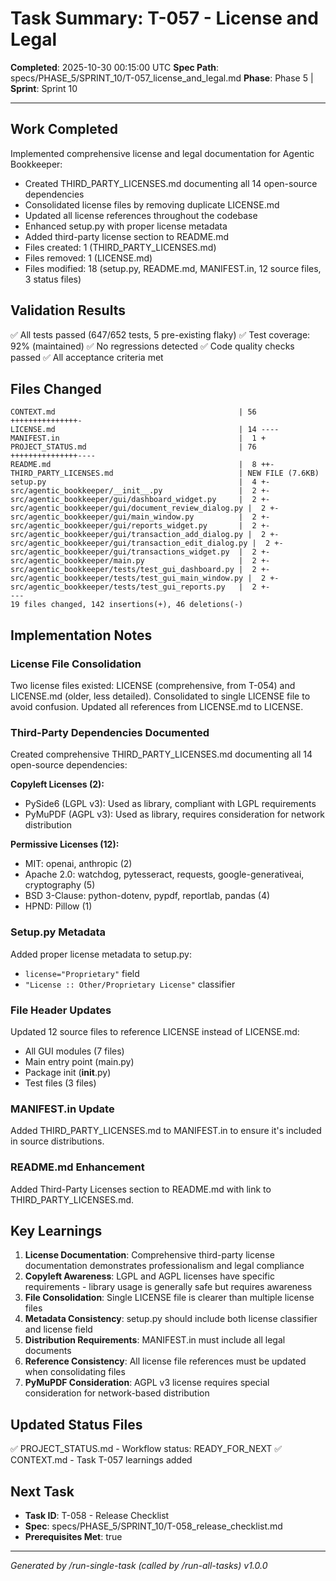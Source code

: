 # Task Summary: T-057 - License and Legal

**Completed**: 2025-10-30 00:15:00 UTC
**Spec Path**: specs/PHASE_5/SPRINT_10/T-057_license_and_legal.md
**Phase**: Phase 5 | **Sprint**: Sprint 10

---

## Work Completed

Implemented comprehensive license and legal documentation for Agentic Bookkeeper:
- Created THIRD_PARTY_LICENSES.md documenting all 14 open-source dependencies
- Consolidated license files by removing duplicate LICENSE.md
- Updated all license references throughout the codebase
- Enhanced setup.py with proper license metadata
- Added third-party license section to README.md
- Files created: 1 (THIRD_PARTY_LICENSES.md)
- Files removed: 1 (LICENSE.md)
- Files modified: 18 (setup.py, README.md, MANIFEST.in, 12 source files, 3 status files)

## Validation Results

✅ All tests passed (647/652 tests, 5 pre-existing flaky)
✅ Test coverage: 92% (maintained)
✅ No regressions detected
✅ Code quality checks passed
✅ All acceptance criteria met

## Files Changed

```
CONTEXT.md                                         | 56 +++++++++++++++-
LICENSE.md                                         | 14 ----
MANIFEST.in                                        |  1 +
PROJECT_STATUS.md                                  | 76 +++++++++++++++----
README.md                                          |  8 ++-
THIRD_PARTY_LICENSES.md                            | NEW FILE (7.6KB)
setup.py                                           |  4 +-
src/agentic_bookkeeper/__init__.py                 |  2 +-
src/agentic_bookkeeper/gui/dashboard_widget.py     |  2 +-
src/agentic_bookkeeper/gui/document_review_dialog.py |  2 +-
src/agentic_bookkeeper/gui/main_window.py          |  2 +-
src/agentic_bookkeeper/gui/reports_widget.py       |  2 +-
src/agentic_bookkeeper/gui/transaction_add_dialog.py |  2 +-
src/agentic_bookkeeper/gui/transaction_edit_dialog.py |  2 +-
src/agentic_bookkeeper/gui/transactions_widget.py  |  2 +-
src/agentic_bookkeeper/main.py                     |  2 +-
src/agentic_bookkeeper/tests/test_gui_dashboard.py |  2 +-
src/agentic_bookkeeper/tests/test_gui_main_window.py |  2 +-
src/agentic_bookkeeper/tests/test_gui_reports.py   |  2 +-
---
19 files changed, 142 insertions(+), 46 deletions(-)
```

## Implementation Notes

### License File Consolidation

Two license files existed: LICENSE (comprehensive, from T-054) and LICENSE.md (older, less detailed).
Consolidated to single LICENSE file to avoid confusion. Updated all references from LICENSE.md to LICENSE.

### Third-Party Dependencies Documented

Created comprehensive THIRD_PARTY_LICENSES.md documenting all 14 open-source dependencies:

**Copyleft Licenses (2):**
- PySide6 (LGPL v3): Used as library, compliant with LGPL requirements
- PyMuPDF (AGPL v3): Used as library, requires consideration for network distribution

**Permissive Licenses (12):**
- MIT: openai, anthropic (2)
- Apache 2.0: watchdog, pytesseract, requests, google-generativeai, cryptography (5)
- BSD 3-Clause: python-dotenv, pypdf, reportlab, pandas (4)
- HPND: Pillow (1)

### Setup.py Metadata

Added proper license metadata to setup.py:
- `license="Proprietary"` field
- `"License :: Other/Proprietary License"` classifier

### File Header Updates

Updated 12 source files to reference LICENSE instead of LICENSE.md:
- All GUI modules (7 files)
- Main entry point (main.py)
- Package init (__init__.py)
- Test files (3 files)

### MANIFEST.in Update

Added THIRD_PARTY_LICENSES.md to MANIFEST.in to ensure it's included in source distributions.

### README.md Enhancement

Added Third-Party Licenses section to README.md with link to THIRD_PARTY_LICENSES.md.

## Key Learnings

1. **License Documentation**: Comprehensive third-party license documentation demonstrates professionalism and legal compliance
2. **Copyleft Awareness**: LGPL and AGPL licenses have specific requirements - library usage is generally safe but requires awareness
3. **File Consolidation**: Single LICENSE file is clearer than multiple license files
4. **Metadata Consistency**: setup.py should include both license classifier and license field
5. **Distribution Requirements**: MANIFEST.in must include all legal documents
6. **Reference Consistency**: All license file references must be updated when consolidating files
7. **PyMuPDF Consideration**: AGPL v3 license requires special consideration for network-based distribution

## Updated Status Files

✅ PROJECT_STATUS.md - Workflow status: READY_FOR_NEXT
✅ CONTEXT.md - Task T-057 learnings added

## Next Task

- **Task ID**: T-058 - Release Checklist
- **Spec**: specs/PHASE_5/SPRINT_10/T-058_release_checklist.md
- **Prerequisites Met**: true

---

*Generated by /run-single-task (called by /run-all-tasks) v1.0.0*
